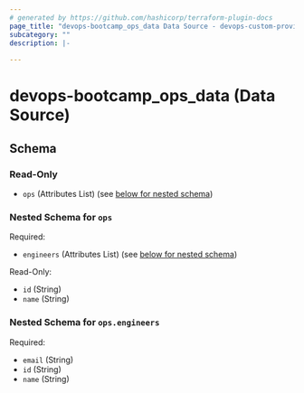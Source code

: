 ```yaml
---
# generated by https://github.com/hashicorp/terraform-plugin-docs
page_title: "devops-bootcamp_ops_data Data Source - devops-custom-provider"
subcategory: ""
description: |-
  
---
```


# devops-bootcamp_ops_data (Data Source)





<!-- schema generated by tfplugindocs -->
## Schema

### Read-Only

- `ops` (Attributes List) (see [below for nested schema](#nestedatt--ops))

<a id="nestedatt--ops"></a>
### Nested Schema for `ops`

Required:

- `engineers` (Attributes List) (see [below for nested schema](#nestedatt--ops--engineers))

Read-Only:

- `id` (String)
- `name` (String)

<a id="nestedatt--ops--engineers"></a>
### Nested Schema for `ops.engineers`

Required:

- `email` (String)
- `id` (String)
- `name` (String)


